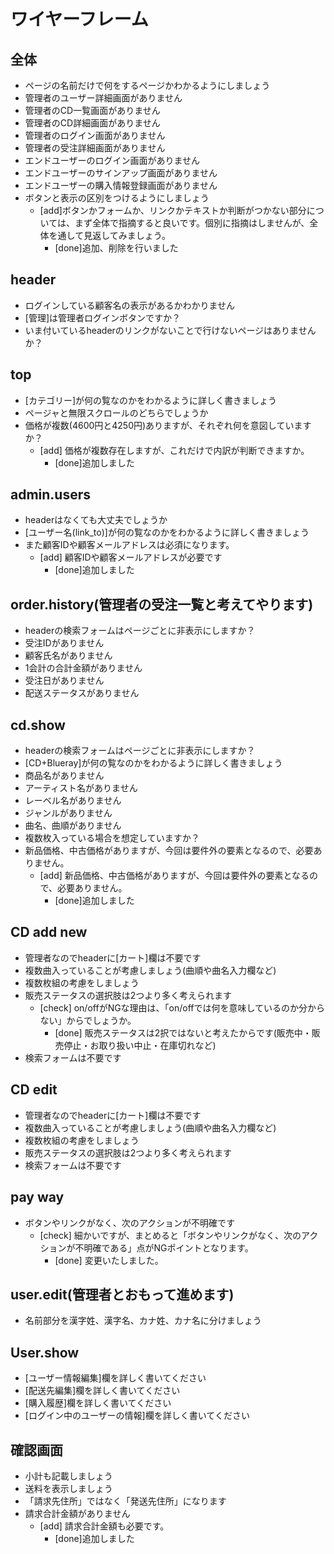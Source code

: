 # ワイヤーフレーム
## 全体
- ページの名前だけで何をするページかわかるようにしましょう
- 管理者のユーザー詳細画面がありません
- 管理者のCD一覧画面がありません
- 管理者のCD詳細画面がありません
- 管理者のログイン画面がありません
- 管理者の受注詳細画面がありません
- エンドユーザーのログイン画面がありません
- エンドユーザーのサインアップ画面がありません
- エンドユーザーの購入情報登録画面がありません
- ボタンと表示の区別をつけるようにしましょう
  - [add]ボタンかフォームか、リンクかテキストか判断がつかない部分については、まず全体で指摘すると良いです。個別に指摘はしませんが、全体を通して見返してみましょう。
    - [done]追加、削除を行いました

## header
- ログインしている顧客名の表示があるかわかりません
- [管理]は管理者ログインボタンですか？
- いま付いているheaderのリンクがないことで行けないページはありませんか？

## top
- [カテゴリー]が何の覧なのかをわかるように詳しく書きましょう
- ページャと無限スクロールのどちらでしょうか
- 価格が複数(4600円と4250円)ありますが、それぞれ何を意図していますか？
  - [add] 価格が複数存在しますが、これだけで内訳が判断できますか。
    - [done]追加しました

## admin.users
- headerはなくても大丈夫でしょうか
- [ユーザー名(link_to)]が何の覧なのかをわかるように詳しく書きましょう
- また顧客IDや顧客メールアドレスは必須になります。
  - [add] 顧客IDや顧客メールアドレスが必要です
    - [done]追加しました

## order.history(管理者の受注一覧と考えてやります)
- headerの検索フォームはページごとに非表示にしますか？
- 受注IDがありません
- 顧客氏名がありません
- 1会計の合計金額がありません
- 受注日がありません
- 配送ステータスがありません

## cd.show
- headerの検索フォームはページごとに非表示にしますか？
- [CD+Blueray]が何の覧なのかをわかるように詳しく書きましょう
- 商品名がありません
- アーティスト名がありません
- レーベル名がありません
- ジャンルがありません
- 曲名、曲順がありません
- 複数枚入っている場合を想定していますか？
- 新品価格、中古価格がありますが、今回は要件外の要素となるので、必要ありません。
  - [add] 新品価格、中古価格がありますが、今回は要件外の要素となるので、必要ありません。
    - [done]追加しました

## CD add new
- 管理者なのでheaderに[カート]欄は不要です
- 複数曲入っていることが考慮しましょう(曲順や曲名入力欄など)
- 複数枚組の考慮をしましょう
- 販売ステータスの選択肢は2つより多く考えられます
  - [check] on/offがNGな理由は、「on/offでは何を意味しているのか分からない」からでしょうか。
    - [done] 販売ステータスは2択ではないと考えたからです(販売中・販売停止・お取り扱い中止・在庫切れなど)
- 検索フォームは不要です

## CD edit
- 管理者なのでheaderに[カート]欄は不要です
- 複数曲入っていることが考慮しましょう(曲順や曲名入力欄など)
- 複数枚組の考慮をしましょう
- 販売ステータスの選択肢は2つより多く考えられます
- 検索フォームは不要です

## pay way
- ボタンやリンクがなく、次のアクションが不明確です
  - [check] 細かいですが、まとめると「ボタンやリンクがなく、次のアクションが不明確である」点がNGポイントとなります。
    - [done] 変更いたしました。

## user.edit(管理者とおもって進めます)
- 名前部分を漢字姓、漢字名、カナ姓、カナ名に分けましょう

## User.show
- [ユーザー情報編集]欄を詳しく書いてください
- [配送先編集]欄を詳しく書いてください
- [購入履歴]欄を詳しく書いてください
- [ログイン中のユーザーの情報]欄を詳しく書いてください

## 確認画面
- 小計も記載しましょう
- 送料を表示しましょう
- 「請求先住所」ではなく「発送先住所」になります
- 請求合計金額がありません
  - [add] 請求合計金額も必要です。
    - [done]追加しました
